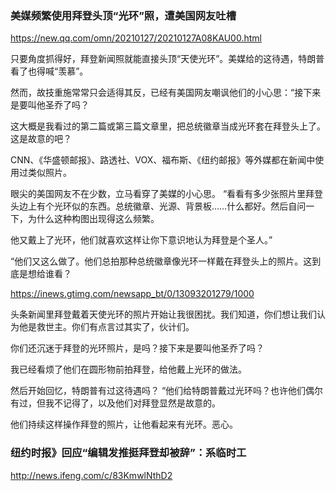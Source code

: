 ### 美媒频繁使用拜登头顶“光环”照，遭美国网友吐槽
https://new.qq.com/omn/20210127/20210127A08KAU00.html

只要角度抓得好，拜登新闻照就能直接头顶“天使光环”。美媒给的这待遇，特朗普看了也得喊“羡慕”。

然而，故技重施常常只会适得其反，已经有美国网友嘲讽他们的小心思：“接下来是要叫他圣乔了吗？

这大概是我看过的第二篇或第三篇文章里，把总统徽章当成光环套在拜登头上了。这是故意的吧？

CNN、《华盛顿邮报》、路透社、VOX、福布斯、《纽约邮报》等外媒都在新闻中使用过类似照片。

眼尖的美国网友不在少数，立马看穿了美媒的小心思。
“看看有多少张照片里拜登头边上有个光环似的东西。总统徽章、光源、背景板……什么都好。然后自问一下，为什么这种构图出现得这么频繁。

他又戴上了光环，他们就喜欢这样让你下意识地认为拜登是个圣人。”

“他们又这么做了。他们总拍那种总统徽章像光环一样戴在拜登头上的照片。这到底是想给谁看？

https://inews.gtimg.com/newsapp_bt/0/13093201279/1000

头条新闻里拜登戴着天使光环的照片开始让我很困扰。我们知道，你们想让我们认为他是救世主。你们有点言过其实了，伙计们。

你们还沉迷于拜登的光环照片，是吗？接下来是要叫他圣乔了吗？

我已经看烦了他们在圆形物前拍拜登，给他戴上光环的做法。

然后开始回忆，特朗普有过这待遇吗？
“他们给特朗普戴过光环吗？也许他们偶尔有过，但我不记得了，以及他们对拜登显然是故意的。

他们持续这样操作拜登的照片，让他看起来有光环。恶心。

### 纽约时报》回应“编辑发推挺拜登却被辞”：系临时工
http://news.ifeng.com/c/83KmwlNthD2
